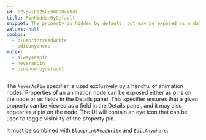 ```yaml
---
id: 6ZxpvlP925Lc3WEUUxiUdl
title: PinHiddenByDefault
snippet: The property is hidden by default, but may be exposed as a data pin. Used by animation nodes.
values: null
combos:
  - blueprintreadwrite
  - editanywhere
mutex:
  - alwaysaspin
  - neveraspin
  - pinshownbydefault
---
```

The `NeverAsPin` specifier is used exclusively by a handful of animation nodes. Properties of an animation node can be exposed either as pins on the node or as fields in the Details panel. This specifier ensures that a given property can be viewed as a field in the Details panel, and it may also appear as a pin on the node. The UI will contain an eye icon that can be used to toggle visibility of the property pin.

It must be combined with `BlueprintReadWrite` and `EditAnywhere`.
